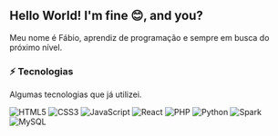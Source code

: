 <!--
### Hi there 👋


**fbnnd1/fbnnd1** is a ✨ _special_ ✨ repository because its `README.md` (this file) appears on your GitHub profile.

Here are some ideas to get you started:

- 🔭 I’m currently working on ...
- 🌱 I’m currently learning ...
- 👯 I’m looking to collaborate on ...
- 🤔 I’m looking for help with ...
- 💬 Ask me about ...
- 📫 How to reach me: ...
- 😄 Pronouns: ...
- ⚡ Fun fact: ...

-->

## Hello World! I'm fine 😊, and you?

Meu nome é Fábio, aprendiz de programação e sempre em busca do próximo nível. 

### ⚡ Tecnologias

Algumas tecnologias que já utilizei.


![HTML5](https://img.shields.io/badge/-HTML5-E34F26?style=flat-square&logo=html5&logoColor=white)
![CSS3](https://img.shields.io/badge/-CSS3-1572B6?style=flat-square&logo=css3)
![JavaScript](https://img.shields.io/badge/-JavaScript-black?style=flat-square&logo=javascript)
![React](https://img.shields.io/badge/-React-0d0628?style=flat-square&logo=react)
![PHP](https://img.shields.io/badge/-PHP-4F5B93?style=flat-square&logo=php&logoColor=white)
![Python](https://img.shields.io/badge/-Python-1e3f5c?style=flat-square&logo=python&logoColor=ffdd55)
![Spark](https://img.shields.io/badge/Apache%20Spark-E25A1C.svg?style=flat-square&&logo=Apache-Spark&logoColor=white)
![MySQL](https://img.shields.io/badge/-MySQL-4479A1?style=flat-square&logo=mysql&logoColor=white)
